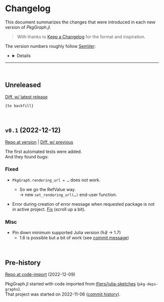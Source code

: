 
# Changelog

This document summarizes the changes that were introduced in each new version of _PkgGraph.jl_.

> With thanks to [Keep a Changelog](https://keepachangelog.com) for the format and inspiration.

The version numbers roughly follow [SemVer](https://semver.org/):
- <details>

  The version format is `major.minor.patch`,\
  with the latter two '`0`' if not specified.

  For versions ≥ 1.0, we try to guarantee the following:
    - `major` version increases are breaking
      - i.e. they can make existing code error;
    - `minor` version increases are not
      - i.e. they are backwards compatible.
    - `patch` versions are for e.g. bugfixes.
  
  <br>
  
  Before `v1` (so at `v0.x`), minor versions may be breaking too (and mostly are).
  </details>

-------------

<br>

## Unreleased

[Diff. w/ latest release][diff-unreleased]

<!--
Possible categories:
### Added
### Changed
### Fixed
### Deprecated  (for soon-to-be removed features)
### Removed
### Security
-->

`{to backfill}`



<br>

## `v0.1` (2022-12-12)

[Repo at version][@v0.1] | [Diff. w/ previous][diff-v0.1]

The first automated tests were added.\
And they found bugs:

### Fixed

- `PkgGraph.rendering_url = …` does not work.
    - So we go the RefValue way.\
      → new `set_rendering_url(…)` end-user function.

- Error during creation of error message when requested package is not in active project. 
  [Fix](https://github.com/tfiers/PkgGraph.jl/commit/f70e5aa#r92719993)
  (scroll up a bit).

### Misc

- Pin down minimum supported Julia version (~~1.2~~ → 1.7)
  - 1.6 is possible but a bit of work (see [commit message](https://github.com/tfiers/PkgGraph.jl/commit/2e39f84))



<br>

## Pre-history

[Repo at code-import][@import] (2022-12-09)

PkgGraph.jl started with code imported from [tfiers/julia-sketches][sketches]
(`pkg-deps-graphs`).\
That project was started on 2022-11-06 ([commit history][pre-hist]).

[sketches]: https://github.com/tfiers/julia-sketches
[pre-hist]: https://github.com/tfiers/julia-sketches/commits/main/pkg-deps-graph



<!--Links-->

[@import]: https://github.com/tfiers/PkgGraph.jl/tree/sketch-import
[@v0.1]:   https://github.com/tfiers/PkgGraph.jl/tree/v0.1

[diff-v0.1]:       https://github.com/tfiers/PkgGraph.jl/compare/sketch-import...v0.1
[diff-unreleased]: https://github.com/tfiers/PkgGraph.jl/compare/v0.1...HEAD
